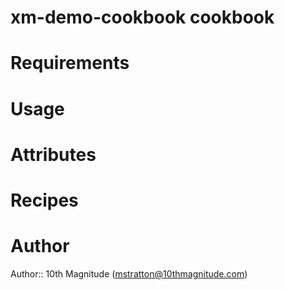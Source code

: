 # xm-demo-cookbook cookbook

# Requirements

# Usage

# Attributes

# Recipes

# Author

Author:: 10th Magnitude (<mstratton@10thmagnitude.com>)
